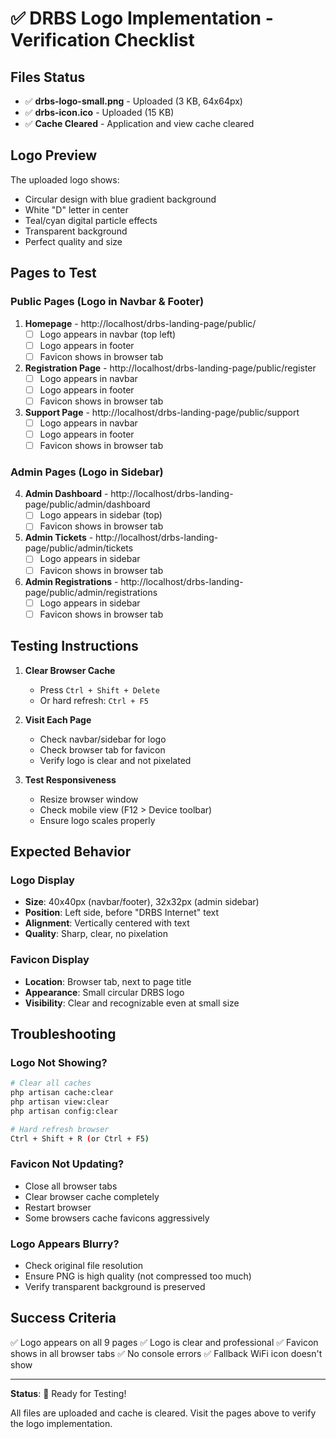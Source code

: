 # ✅ DRBS Logo Implementation - Verification Checklist

## Files Status
- ✅ **drbs-logo-small.png** - Uploaded (3 KB, 64x64px)
- ✅ **drbs-icon.ico** - Uploaded (15 KB)
- ✅ **Cache Cleared** - Application and view cache cleared

## Logo Preview
The uploaded logo shows:
- Circular design with blue gradient background
- White "D" letter in center
- Teal/cyan digital particle effects
- Transparent background
- Perfect quality and size

## Pages to Test

### Public Pages (Logo in Navbar & Footer)
1. **Homepage** - http://localhost/drbs-landing-page/public/
   - [ ] Logo appears in navbar (top left)
   - [ ] Logo appears in footer
   - [ ] Favicon shows in browser tab

2. **Registration Page** - http://localhost/drbs-landing-page/public/register
   - [ ] Logo appears in navbar
   - [ ] Logo appears in footer
   - [ ] Favicon shows in browser tab

3. **Support Page** - http://localhost/drbs-landing-page/public/support
   - [ ] Logo appears in navbar
   - [ ] Logo appears in footer
   - [ ] Favicon shows in browser tab

### Admin Pages (Logo in Sidebar)
4. **Admin Dashboard** - http://localhost/drbs-landing-page/public/admin/dashboard
   - [ ] Logo appears in sidebar (top)
   - [ ] Favicon shows in browser tab

5. **Admin Tickets** - http://localhost/drbs-landing-page/public/admin/tickets
   - [ ] Logo appears in sidebar
   - [ ] Favicon shows in browser tab

6. **Admin Registrations** - http://localhost/drbs-landing-page/public/admin/registrations
   - [ ] Logo appears in sidebar
   - [ ] Favicon shows in browser tab

## Testing Instructions

1. **Clear Browser Cache**
   - Press `Ctrl + Shift + Delete`
   - Or hard refresh: `Ctrl + F5`

2. **Visit Each Page**
   - Check navbar/sidebar for logo
   - Check browser tab for favicon
   - Verify logo is clear and not pixelated

3. **Test Responsiveness**
   - Resize browser window
   - Check mobile view (F12 > Device toolbar)
   - Ensure logo scales properly

## Expected Behavior

### Logo Display
- **Size**: 40x40px (navbar/footer), 32x32px (admin sidebar)
- **Position**: Left side, before "DRBS Internet" text
- **Alignment**: Vertically centered with text
- **Quality**: Sharp, clear, no pixelation

### Favicon Display
- **Location**: Browser tab, next to page title
- **Appearance**: Small circular DRBS logo
- **Visibility**: Clear and recognizable even at small size

## Troubleshooting

### Logo Not Showing?
```bash
# Clear all caches
php artisan cache:clear
php artisan view:clear
php artisan config:clear

# Hard refresh browser
Ctrl + Shift + R (or Ctrl + F5)
```

### Favicon Not Updating?
- Close all browser tabs
- Clear browser cache completely
- Restart browser
- Some browsers cache favicons aggressively

### Logo Appears Blurry?
- Check original file resolution
- Ensure PNG is high quality (not compressed too much)
- Verify transparent background is preserved

## Success Criteria
✅ Logo appears on all 9 pages
✅ Logo is clear and professional
✅ Favicon shows in all browser tabs
✅ No console errors
✅ Fallback WiFi icon doesn't show

---

**Status**: 🎉 Ready for Testing!

All files are uploaded and cache is cleared. Visit the pages above to verify the logo implementation.
